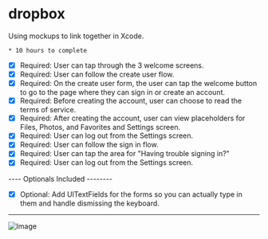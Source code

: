 dropbox
=======

Using mockups to link together in Xcode.

	* 10 hours to complete


 * [x] Required: User can tap through the 3 welcome screens.
 * [x] Required: User can follow the create user flow.
 * [x] Required: On the create user form, the user can tap the welcome button to go to the page where they can sign in or create an account.
 * [x] Required: Before creating the account, user can choose to read the terms of service.
 * [x] Required: After creating the account, user can view placeholders for Files, Photos, and Favorites and Settings screen.
 * [x] Required: User can log out from the Settings screen.
 * [x] Required: User can follow the sign in flow.
 * [x] Required: User can tap the area for "Having trouble signing in?"
 * [x] Required: User can log out from the Settings screen.
 
---- Optionals Included --------
 * [x] Optional: Add UITextFields for the forms so you can actually type in them and handle dismissing the keyboard.
 
--------------------------------

![Image](dropbox_demo.gif)


 







